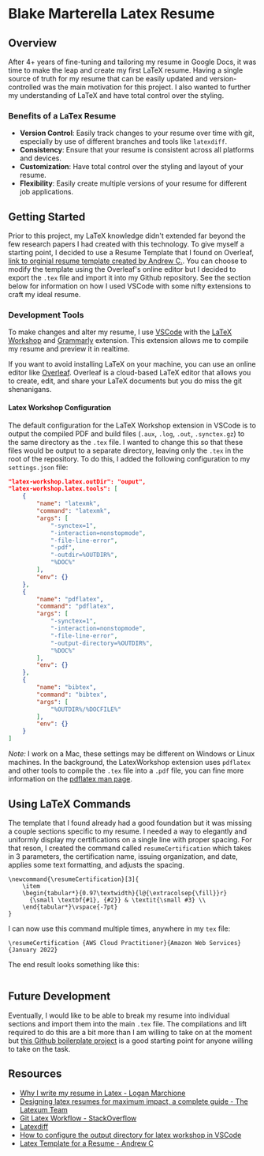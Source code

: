 # Blake Marterella Latex Resume

## Overview

After 4+ years of fine-tuning and tailoring my resume in Google Docs, it was time to make the leap and create my first LaTeX resume. Having a single source of truth for my resume that can be easily updated and version-controlled was the main motivation for this project. I also wanted to further my understanding of LaTeX and have total control over the styling.

### Benefits of a LaTex Resume

- **Version Control**: Easily track changes to your resume over time with git, especially by use of different branches and tools like `latexdiff`.
- **Consistency**: Ensure that your resume is consistent across all platforms and devices.
- **Customization**: Have total control over the styling and layout of your resume.
- **Flexibility**: Easily create multiple versions of your resume for different job applications.

## Getting Started

Prior to this project, my LaTeX knowledge didn't extended far beyond the few research papers I had created with this technology. To give myself a starting point, I decided to use a Resume Template that I found on Overleaf, [link to orginial resume template created by Andrew C.](https://www.overleaf.com/latex/templates/andrewresumeworkshop/yrpwhsjdypmw). You can choose to modify the template using the Overleaf's online editor but I decided to export the `.tex` file and import it into my Github repository. See the section below for information on how I used VSCode with some nifty extensions to craft my ideal resume.

### Development Tools

To make changes and alter my resume, I use [VSCode](https://code.visualstudio.com/) with the [LaTeX Workshop](https://marketplace.visualstudio.com/items?itemName=James-Yu.latex-workshop) and [Grammarly](https://github.com/znck/grammarly) extension. This extension allows me to compile my resume and preview it in realtime.

If you want to avoid installing LaTeX on your machine, you can use an online editor like [Overleaf](https://www.overleaf.com/). Overleaf is a cloud-based LaTeX editor that allows you to create, edit, and share your LaTeX documents but you do miss the git shenanigans.

#### Latex Workshop Configuration

The default configuration for the LaTeX Workshop extension in VSCode is to output the compiled PDF and build files (`.aux`, `.log`, `.out`, `.synctex.gz`) to the same directory as the `.tex` file. I wanted to change this so that these files would be output to a separate directory, leaving only the `.tex` in the root of the repository. To do this, I added the following configuration to my `settings.json` file:

```json
"latex-workshop.latex.outDir": "ouput",
"latex-workshop.latex.tools": [
    {
        "name": "latexmk",
        "command": "latexmk",
        "args": [
            "-synctex=1",
            "-interaction=nonstopmode",
            "-file-line-error",
            "-pdf",
            "-outdir=%OUTDIR%",
            "%DOC%"
        ],
        "env": {}
    },
    {
        "name": "pdflatex",
        "command": "pdflatex",
        "args": [
            "-synctex=1",
            "-interaction=nonstopmode",
            "-file-line-error",
            "-output-directory=%OUTDIR%",
            "%DOC%"
        ],
        "env": {}
    },
    {
        "name": "bibtex",
        "command": "bibtex",
        "args": [
            "%OUTDIR%/%DOCFILE%"
        ],
        "env": {}
    }
]
```

*Note:* I work on a Mac, these settings may be different on Windows or Linux machines. In the background, the LatexWorkshop extension uses `pdflatex` and other tools to compile the `.tex` file into a `.pdf` file, you can fine more information on the [pdflatex man page](https://linux.die.net/man/1/pdflatex).

##  Using LaTeX Commands

The template that I found already had a good foundation but it was missing a couple sections specific to my resume. I needed a way to elegantly and uniformly display my certifications on a single line with proper spacing. For that reson, I created the command called `resumeCertification` which takes in 3 parameters, the certification name, issuing organization, and date, applies some text formatting, and adjusts the spacing.

```
\newcommand{\resumeCertification}[3]{
    \item
    \begin{tabular*}{0.97\textwidth}{l@{\extracolsep{\fill}}r}
      {\small \textbf{#1}, {#2}} & \textit{\small #3} \\
    \end{tabular*}\vspace{-7pt}
}
```

I can now use this command multiple times, anywhere in my `tex` file:

```
\resumeCertification {AWS Cloud Practitioner}{Amazon Web Services}{January 2022}
```

The end result looks something like this:

<image>

## Future Development

Eventually, I would like to be able to break my resume into individual sections and import them into the main `.tex` file. The compilations and lift required to do this are a bit more than I am willing to take on at the moment but [this Github boilerplate project](https://github.com/ethwu/multidoc/blob/main/README.md) is a good starting point for anyone willing to take on the task.

## Resources

- [Why I write my resume in Latex - Logan Marchione](https://www.loganmarchione.com/2019/03/why-i-write-my-resume-in-latex/)
- [Designing latex resumes for maximum impact, a complete guide - The Latexum Team](https://latexum.com/designing-latex-resumes-for-maximum-impact-a-complete-guide/)
- [Git Latex Workflow - StackOverflow](https://stackoverflow.com/questions/6188780/git-latex-workflow)
- [Latexdiff](https://www.ctan.org/tex-archive/support/latexdiff/)
- [How to configure the output directory for latex workshop in VSCode](https://github.com/James-Yu/LaTeX-Workshop/issues/548)
- [Latex Template for a Resume - Andrew C](https://www.overleaf.com/latex/templates/andrewresumeworkshop/yrpwhsjdypmw)